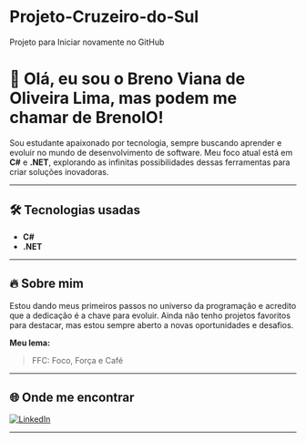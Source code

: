 # Projeto-Cruzeiro-do-Sul
Projeto para Iniciar novamente no GitHub
# 👋 Olá, eu sou o Breno Viana de Oliveira Lima, mas podem me chamar de BrenoIO!

Sou estudante apaixonado por tecnologia, sempre buscando aprender e evoluir no mundo de desenvolvimento de software. Meu foco atual está em **C#** e **.NET**, explorando as infinitas possibilidades dessas ferramentas para criar soluções inovadoras.

---

## 🛠️ Tecnologias usadas
- **C#**
- **.NET**

---

## 🔥 Sobre mim

Estou dando meus primeiros passos no universo da programação e acredito que a dedicação é a chave para evoluir. Ainda não tenho projetos favoritos para destacar, mas estou sempre aberto a novas oportunidades e desafios.  

**Meu lema:**  
> FFC: Foco, Força e Café

---

## 🌐 Onde me encontrar

[![LinkedIn](https://img.shields.io/badge/LinkedIn-Breno%20Oliveira-blue?logo=linkedin)](https://www.linkedin.com/in/breno-oliveira-917066252/)

---

<!--
Se quiser adicionar projetos, portfólio ou outras redes sociais no futuro, é só me avisar!
-->
